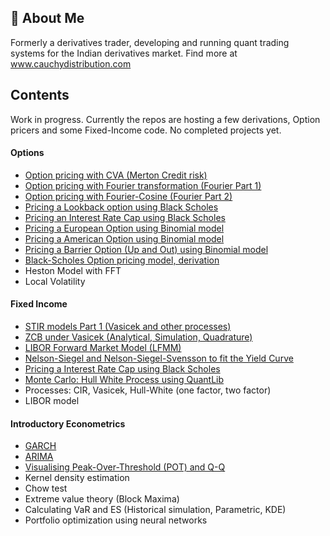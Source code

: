 
## 🚀 About Me
Formerly a derivatives trader, developing and running quant trading systems for the Indian derivatives market. Find more at www.cauchydistribution.com







## Contents
Work in progress. Currently the repos are hosting a few derivations, Option pricers and some Fixed-Income code. No completed projects yet.


#### Options

* [Option pricing with CVA (Merton Credit risk)](https://github.com/raghavduseja/Options/blob/c873178cc24743f024b7ce572c404d6dc21b1148/Option%20pricing%20with%20CVA%20(Merton%20Credit%20risk).ipynb)
* [Option pricing with Fourier transformation (Fourier Part 1)](https://github.com/raghavduseja/Options/blob/da55f28ac27d95cf672364034035b510034191ff/Option%20pricing%20with%20Fourier%20transformation%20(Fourier%20Part%201).ipynb)
* [Option pricing with Fourier-Cosine (Fourier Part 2)](https://github.com/raghavduseja/Options/blob/ee724953e1b2593373dfce462654f73a8d92f36c/Option%20pricing%20with%20Fourier-Cosine%20(Fourier%20Part%202).ipynb
)
* [Pricing a Lookback option using Black Scholes](https://github.com/raghavduseja/Options/blob/6d80fdf681b2057a4c6230178d5d7567a5c46c9b/Black%20Scholes/Pricing%20Lookback%20Options%20using%20Black%20Scholes.pdf)
* [Pricing an Interest Rate Cap using Black Scholes](https://github.com/raghavduseja/Options/blob/6d80fdf681b2057a4c6230178d5d7567a5c46c9b/Black%20Scholes/Pricing%20an%20interest%20rate%20cap%20using%20Black%20Scholes.pdf)
* [Pricing a European Option using Binomial model](https://github.com/raghavduseja/Options/blob/6d80fdf681b2057a4c6230178d5d7567a5c46c9b/Binomial/European%20Option%20pricing%20using%20Binomial%20Tree.ipynb)
* [Pricing a American Option using Binomial model](https://github.com/raghavduseja/Options/blob/6d80fdf681b2057a4c6230178d5d7567a5c46c9b/Binomial/American%20Option%20pricing%20using%20Binomial%20tree.ipynb)
* [Pricing a Barrier Option (Up and Out) using Binomial model](https://github.com/raghavduseja/Options/blob/6d80fdf681b2057a4c6230178d5d7567a5c46c9b/Binomial/Barrier%20Option%20pricing%20(Up-and-out%20option)%20.ipynb)
* [Black-Scholes Option pricing model, derivation](https://github.com/raghavduseja/Options/blob/6d80fdf681b2057a4c6230178d5d7567a5c46c9b/Black%20Scholes/Black%20Scholes%20Equation%20.pdf)
* Heston Model with FFT
* Local Volatility 




#### Fixed Income

* [STIR models Part 1 (Vasicek and other processes)](<https://github.com/raghavduseja/Fixed-Income/blob/28294c2a62200986a648d759b517690203350880/STIRs/STIR%20models%20Part%201%20(Vasicek%20and%20other%20processes).ipynb>)
* [ZCB under Vasicek (Analytical, Simulation, Quadrature)](https://github.com/raghavduseja/Fixed-Income/blob/d7bb1112a220ac3a7076e0700c5d0cb4db24944a/STIRs/Pricing%20a%20ZCB%20under%20Vasicek%20(Analytical,%20Simulation,%20Quadrature).ipynb)
* [LIBOR Forward Market Model (LFMM)](https://github.com/raghavduseja/Fixed-Income/blob/551d01359b702d560e6a807db817d0f005623c52/STIRs/LIBOR%20Forward%20Market%20Model%20(LFMM).ipynb)
* [Nelson-Siegel and Nelson-Siegel-Svensson to fit the Yield Curve](https://github.com/raghavduseja/Fixed-Income/blob/e798ada25c54b129622c39dc8259e8f48d0dc4cb/Nelson-Siegel%20and%20Nelson-Siegel-Svensson%20to%20fit%20the%20Yield%20Curve.ipynb)
* [Pricing a Interest Rate Cap using Black Scholes](https://github.com/raghavduseja/Fixed-Income/blob/e798ada25c54b129622c39dc8259e8f48d0dc4cb/STIRs/Pricing%20an%20interest%20rate%20cap%20using%20Black%20Scholes.pdf)
* [Monte Carlo: Hull White Process using QuantLib](https://github.com/raghavduseja/Fixed-Income/blob/e798ada25c54b129622c39dc8259e8f48d0dc4cb/Hull%20White%20Process%20using%20QuantLib.ipynb)
* Processes: CIR, Vasicek, Hull-White (one factor, two factor)
* LIBOR model



#### Introductory Econometrics

* [GARCH](https://github.com/raghavduseja/Econometrics/blob/6973c3dff66a83019fe51fcf1b9752dd2718ddd6/GARCH.ipynb)
* [ARIMA](https://github.com/raghavduseja/Econometrics/blob/6973c3dff66a83019fe51fcf1b9752dd2718ddd6/ARIMA.ipynb)
* [Visualising Peak-Over-Threshold (POT) and Q-Q](https://github.com/raghavduseja/Econometrics/blob/6973c3dff66a83019fe51fcf1b9752dd2718ddd6/Visualizing%20Peak%20Over%20Threshold%20and%20Q-Q%20plots.ipynb)
* Kernel density estimation
* Chow test
* Extreme value theory (Block Maxima)
* Calculating VaR and ES (Historical simulation, Parametric, KDE)
* Portfolio optimization using neural networks
